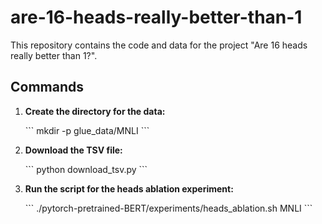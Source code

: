 # are-16-heads-really-better-than-1

This repository contains the code and data for the project "Are 16 heads really better than 1?".

## Commands

1. **Create the directory for the data:**

   \```
   mkdir -p glue_data/MNLI
   \```

2. **Download the TSV file:**

   \```
   python download_tsv.py
   \```

3. **Run the script for the heads ablation experiment:**

   \```
   ./pytorch-pretrained-BERT/experiments/heads_ablation.sh MNLI
   \```
